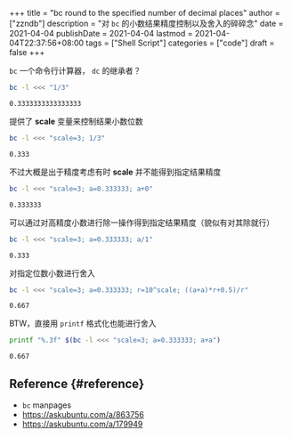 +++
title = "bc round to the specified number of decimal places"
author = ["zzndb"]
description = "对 `bc` 的小数结果精度控制以及舍入的碎碎念"
date = 2021-04-04
publishDate = 2021-04-04
lastmod = 2021-04-04T22:37:56+08:00
tags = ["Shell Script"]
categories = ["code"]
draft = false
+++

`bc` 一个命令行计算器， `dc` 的继承者？

```bash
bc -l <<< "1/3"
```

```text
0.3333333333333333
```

提供了 **scale** 变量来控制结果小数位数

```bash
bc -l <<< "scale=3; 1/3"
```

```text
0.333
```

不过大概是出于精度考虑有时 **scale** 并不能得到指定结果精度

```bash
bc -l <<< "scale=3; a=0.333333; a+0"
```

```text
0.333333
```

可以通过对高精度小数进行除一操作得到指定结果精度（貌似有对其除就行）

```bash
bc -l <<< "scale=3; a=0.333333; a/1"
```

```text
0.333
```

对指定位数小数进行舍入

```bash
bc -l <<< "scale=3; a=0.333333; r=10^scale; ((a+a)*r+0.5)/r"
```

```text
0.667
```

BTW，直接用 `printf` 格式化也能进行舍入

```bash
printf "%.3f" $(bc -l <<< "scale=3; a=0.333333; a+a")
```

```text
0.667
```


## Reference {#reference}

-   `bc` manpages
-   <https://askubuntu.com/a/863756>
-   <https://askubuntu.com/a/179949>

